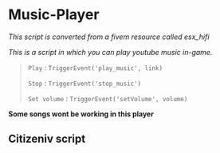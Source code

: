 # Music-Player
*This script is converted from a fivem resource called esx_hifi*

*This is a script in which you can play youtube music in-game.*


> `Play`	        : `TriggerEvent('play_music', link)`
>
> `Stop`          : `TriggerEvent('stop_music')`
>
> `Set volume`   :  `TriggerEvent('setVolume', volume)`


**Some songs wont be working in this player**


## Citizeniv script
